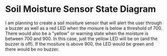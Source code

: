 Soil Moisture Sensor State Diagram
==

I am planning to create a soil mositure sensor that will alert the user through a buzzer as well as a red LED when the moisure is below a threshold of 700.  
There would also be a "yellow" or warning state when the moisture is between 700 and 900.  In this case, just the yellow LED will be on (and the buzzer is off).
If the mositure is above 900, the LED would be green and there would be no buzzer.
